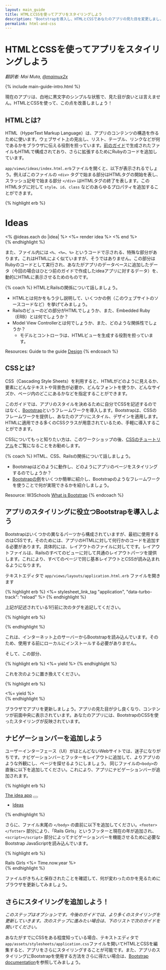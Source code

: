 ```yaml
---
layout: main_guide
title: HTMLとCSSを使ってアプリをスタイリングしよう
description: "Bootstrapを導入し、HTMLとCSSであなたのアプリの見た目を変更しましょう"
permalink: html-and-css
---
```


# HTMLとCSSを使ってアプリをスタイリングしよう

*翻訳者: Mai Muta, [@maimux2x](https://twitter.com/maimux2x)*

{% include main-guide-intro.html %}

現在のアプリは、白地に黒文字のシンプルな状態で、見た目が良いとは言えません。HTMLとCSSを使って、この点を改善しましょう！

## HTMLとは?

HTML（HyperText Markup Language）は、アプリのコンテンツの構造を作るために使います。ウェブサイト上の見出し、リスト、テーブル、リンクなどが何であるかをブラウザに伝える役割を担っています。[前のガイド](/app)で生成されたファイルもHTMLで構成されており、さらに拡張するためにRubyのコードを追加しています。

`app/views/ideas/index.html.erb`ファイルを開くと、以下が表示されるでしょう。例えばこのファイルの `<div>` タグで始まる部分はHTMLタグの開始を表し、スラッシュ記号で始まる部分 `</div>` はHTMLタグの終了を表します。このHTMLタグに対して `style`、`id`、`class` などのあらゆるプロパティを追加することができます。

{% highlight erb %}
<h1>Ideas</h1>

<div id="ideas">
  <% @ideas.each do |idea| %>
    <%= render idea %>
  <% end %>
</div>
{% endhighlight %}

また、ファイル内には `<%`、`<%=`、`%>` というコードで示される、特殊な部分があります。これはHTMLによく似ていますが、そうではありません。この部分はRubyのコードとして実行され、あなたがアプリのデータベースに追加したデータ（今回の場合はひとつ前のガイドで作成したideaアプリに対するデータ）を、動的にHTMLに表示させるためのものです。

{% coach %}
HTMLとRailsの関係について話しましょう。

- HTMLとは何かをもう少し説明して、いくつかの例（このウェブサイトのソースコードなど）を挙げてみましょう。
- Railsのビューのどの部分がHTMLでしょうか、また、Embedded Ruby（ERB）とは何でしょうか？
- Model View Controllerとは何でしょうか、また、どのような関係性でしょうか？
    - モデルとコントローラは、HTMLビューを生成する役割を担っています。

Resources: Guide to the guide [Design](https://guides.railsgirls.com/guide-to-the-guide#4_design)
{% endcoach %}

## CSSとは?

CSS（Cascading Style Sheets）を利用すると、HTMLがどのように見えるか、要素にどんなテキストや背景色が必要か、どんなフォントを使うか、どんなサイズか、ページ内のどこにあるかなどを指定することができます。

このガイドでは、アプリのスタイルを決めるために自分でCSSを記述するのではなく、[Bootstrap](https://getbootstrap.com/)というフレームワークを導入します。Bootstrapは、CSSのフレームワークを提供し、あなたのアプリにスタイル、デザインを適用します。HTMLに適用できる多くのCSSクラスが用意されているため、手軽に導入することができます。

CSSについてもっと知りたい方は、このワークショップの後、[CSSのチュートリアル](https://developer.mozilla.org/en-US/docs/Learn/CSS/First_steps/Getting_started)をご覧になることをお勧めします。

[Bootstrap]: https://getbootstrap.com

{% coach %}
HTML、CSS、Railsの関係について話しましょう。

- Bootstrapはどのように動作し、どのようにアプリのページをスタイリングするのでしょうか？
- [Bootstrapの例](https://getbootstrap.com/docs/5.2/examples/)をいくつか簡単に紹介し、Bootstrapのようなフレームワークを使うことで何が実現できるかを紹介しましょう。

Resource: W3Schools [What is Bootstrap](https://www.w3schools.com/whatis/whatis_bootstrap.asp)
{% endcoach %}

## アプリのスタイリングに役立つBootstrapを導入しよう

Bootstrapはいくつかの異なるパーツから構成されていますが、最初に使用するのはCSSです。そのためには、アプリのHTMLに対して何行かのコードを追加する必要があります。具体的には、レイアウトのファイルに対してです。レイアウトファイルは、Railsのすべてのビューに対して共通のレイアウトパーツを提供します。これにより、すべてのページで同じ基本レイアウトとCSSが読み込まれるようになります。

テキストエディタで `app/views/layouts/application.html.erb` ファイルを開きます

{% highlight erb %}
<%= stylesheet_link_tag "application", "data-turbo-track": "reload" %>
{% endhighlight %}

上記が記述されている1行前に次のタグを追記してください。

{% highlight erb %}
<link href="https://cdn.jsdelivr.net/npm/bootstrap@5.2.3/dist/css/bootstrap.min.css" rel="stylesheet" integrity="sha384-rbsA2VBKQhggwzxH7pPCaAqO46MgnOM80zW1RWuH61DGLwZJEdK2Kadq2F9CUG65" crossorigin="anonymous">
{% endhighlight %}

これは、インターネット上のサーバーからBootstrapを読み込んでいます。そのため、使用する前にローカルにインストールする必要がありません。

そして、この部分、

{% highlight erb %}
<%= yield %>
{% endhighlight %}

これを次のように置き換えてください。

{% highlight erb %}
<div class="container">
  <%= yield %>
</div>
{% endhighlight %}

ブラウザでアプリを更新しましょう。アプリの見た目が少し良くなり、コンテンツが前面中央に表示されています。あなたのアプリには、BootstrapのCSSを使ったスタイリングが反映されています。

## ナビゲーションバーを追加しよう

ユーザーインターフェース（UI）がほとんどないWebサイトでは、迷子になりがちです。ナビゲーションバーとフッターをレイアウトに追加して、よりアプリのような外観にし、ページを探せるようにしましょう。
同じファイルの`<body>`の直後に以下を追加してください。これにより、アプリにナビゲーションバーが追加されます。

{% highlight erb %}
<nav class="navbar navbar-expand-lg navbar-dark bg-primary">
  <div class="container-fluid">
    <a class="navbar-brand" href="/">The idea app</a>
    <button class="navbar-toggler" type="button" data-bs-toggle="collapse" data-bs-target="#navbarSupportedContent" aria-controls="navbarSupportedContent" aria-expanded="false" aria-label="Toggle navigation">
      <span class="navbar-toggler-icon"></span>
    </button>
    <div class="collapse navbar-collapse" id="navbarSupportedContent">
      <ul class="navbar-nav me-auto mb-2 mb-lg-0">
        <li class="nav-item">
          <a class="nav-link <%= 'active' if current_page?(controller: 'ideas') %>" href="/ideas">Ideas</a>
        </li>
      </ul>
    </div>
  </div>
</nav>
{% endhighlight %}

さらに、ファイル末尾の `</body>` の直前に以下を追加してください。`<footer></fotter>` 部分により、「Rails Girls」というフッターと現在の年が追加され、`<script></script>` 部分によってナビゲーションバーを機能させるために必要なBootstrap JavaScriptを読み込んでいます。

{% highlight erb %}
<footer class="mt-5 text-center">
  <div class="container">
    Rails Girls <%= Time.now.year %>
  </div>
</footer>
<script src="https://cdn.jsdelivr.net/npm/bootstrap@5.2.3/dist/js/bootstrap.bundle.min.js" integrity="sha384-kenU1KFdBIe4zVF0s0G1M5b4hcpxyD9F7jL+jjXkk+Q2h455rYXK/7HAuoJl+0I4" crossorigin="anonymous"></script>
{% endhighlight %}

ファイルがきちんと保存されたことを確認して、何が変わったのかを見るためにブラウザを更新してみましょう。

## さらにスタイリングを追加しよう！

_このステップはオプションです。今後のガイドでは、より多くのスタイリングを更新していきます。次のステップに進みたい場合は、下のリストで次のガイドを開いてください。_

あなたがすでにCSSをある程度知っている場合、テキストエディタで`app/assets/stylesheets/application.css`ファイルを開いてHTMLとCSSを編集すると、アプリをさらにスタイリングすることが可能です。また、アプリのスタイリングにBootstrapを使用する方法をさらに得たい場合は、[Bootstrap documentation](https://getbootstrap.com/docs/5.2/getting-started/introduction/)を参照してみましょう。
